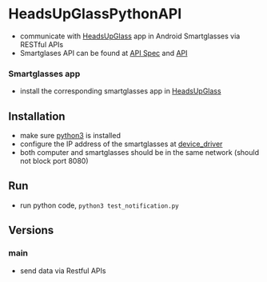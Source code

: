 # HeadsUpGlassPythonAPI
- communicate with [HeadsUpGlass](https://github.com/NUS-HCILab/HeadsUpGlass) app in Android Smartglasses via RESTful APIs
- Smartglases API can be found at [API Spec](https://docs.google.com/document/d/1gdXW0ksE7j95bPe-f9ssFdg3P_WM-jFo96uOsl2pjFU/view#heading=h.9ct5pbje01b3) and [API](https://documenter.getpostman.com/view/7283357/UVJWqfZm)


### Smartglasses app
- install the corresponding smartglasses app in [HeadsUpGlass](https://github.com/NUS-HCILab/HeadsUpGlass)


## Installation
- make sure [python3](https://www.python.org/downloads/) is installed
- configure the IP address of the smartglasses at [device_driver](device_driver.py)
- both computer and smartglasses should be in the same network (should not block port 8080)


## Run
- run python code, `python3 test_notification.py`

## Versions


### main
- send data via Restful APIs

